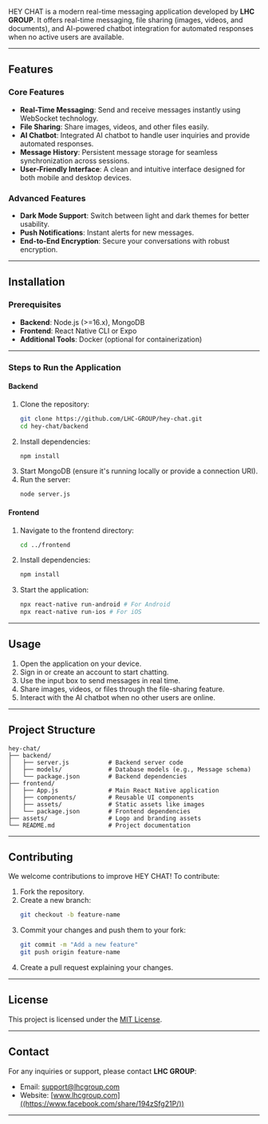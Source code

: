 HEY CHAT is a modern real-time messaging application developed by **LHC GROUP**. It offers real-time messaging, file sharing (images, videos, and documents), and AI-powered chatbot integration for automated responses when no active users are available.

---

## Features

### Core Features
- **Real-Time Messaging**: Send and receive messages instantly using WebSocket technology.
- **File Sharing**: Share images, videos, and other files easily.
- **AI Chatbot**: Integrated AI chatbot to handle user inquiries and provide automated responses.
- **Message History**: Persistent message storage for seamless synchronization across sessions.
- **User-Friendly Interface**: A clean and intuitive interface designed for both mobile and desktop devices.

### Advanced Features
- **Dark Mode Support**: Switch between light and dark themes for better usability.
- **Push Notifications**: Instant alerts for new messages.
- **End-to-End Encryption**: Secure your conversations with robust encryption.

---

## Installation

### Prerequisites
- **Backend**: Node.js (>=16.x), MongoDB
- **Frontend**: React Native CLI or Expo
- **Additional Tools**: Docker (optional for containerization)

---

### Steps to Run the Application

#### Backend
1. Clone the repository:
   ```bash
   git clone https://github.com/LHC-GROUP/hey-chat.git
   cd hey-chat/backend
   ```
2. Install dependencies:
   ```bash
   npm install
   ```
3. Start MongoDB (ensure it's running locally or provide a connection URI).
4. Run the server:
   ```bash
   node server.js
   ```

#### Frontend
1. Navigate to the frontend directory:
   ```bash
   cd ../frontend
   ```
2. Install dependencies:
   ```bash
   npm install
   ```
3. Start the application:
   ```bash
   npx react-native run-android # For Android
   npx react-native run-ios # For iOS
   ```

---

## Usage

1. Open the application on your device.
2. Sign in or create an account to start chatting.
3. Use the input box to send messages in real time.
4. Share images, videos, or files through the file-sharing feature.
5. Interact with the AI chatbot when no other users are online.

---

## Project Structure

```plaintext
hey-chat/
├── backend/
│   ├── server.js           # Backend server code
│   ├── models/             # Database models (e.g., Message schema)
│   └── package.json        # Backend dependencies
├── frontend/
│   ├── App.js              # Main React Native application
│   ├── components/         # Reusable UI components
│   ├── assets/             # Static assets like images
│   └── package.json        # Frontend dependencies
├── assets/                 # Logo and branding assets
└── README.md               # Project documentation
```

---

## Contributing

We welcome contributions to improve HEY CHAT! To contribute:
1. Fork the repository.
2. Create a new branch:
   ```bash
   git checkout -b feature-name
   ```
3. Commit your changes and push them to your fork:
   ```bash
   git commit -m "Add a new feature"
   git push origin feature-name
   ```
4. Create a pull request explaining your changes.

---

## License

This project is licensed under the [MIT License](LICENSE).

---

## Contact

For any inquiries or support, please contact **LHC GROUP**:
- Email: support@lhcgroup.com
- Website: [www.lhcgroup.com]((https://www.facebook.com/share/194zSfg21P/))

---
